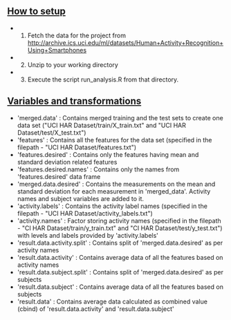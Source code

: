 ## <u>How to setup</u>

* 1. Fetch the data for the project from http://archive.ics.uci.edu/ml/datasets/Human+Activity+Recognition+Using+Smartphones
* 2. Unzip to your working directory
* 3. Execute the script run_analysis.R from that directory.

## <u>Variables and transformations</u>

* 'merged.data' : Contains merged training and the test sets to create one data set ("UCI HAR Dataset/train/X_train.txt" and "UCI HAR Dataset/test/X_test.txt")
* 'features' : Contains all the features for the data set (specified in the filepath - "UCI HAR Dataset/features.txt")
* 'features.desired' : Contains only the features having mean and standard deviation related features
* 'features.desired.names' : Contains only the names from 'features.desired' data frame
* 'merged.data.desired' : Contains the measurements on the mean and standard deviation for each measurement in 'merged_data'. Activity names and subject variables are added to it.
* 'activity.labels' : Contains the activity label names (specified in the filepath - "UCI HAR Dataset/activity_labels.txt")
* 'activity.names' : Factor storing activity names (specified in the filepath - "CI HAR Dataset/train/y_train.txt" and "CI HAR Dataset/test/y_test.txt") with levels and labels provided by 'activity.labels'
* 'result.data.activity.split' : Contains split of 'merged.data.desired' as per activity names
* 'result.data.activity' : Contains average data of all the features based on activity names
* 'result.data.subject.split' : Contains split of 'merged.data.desired' as per subjects
* 'result.data.subject' : Contains average data of all the features based on subjects
* 'result.data' : Contains average data calculated as combined value (cbind) of 'result.data.activity' and 'result.data.subject'
